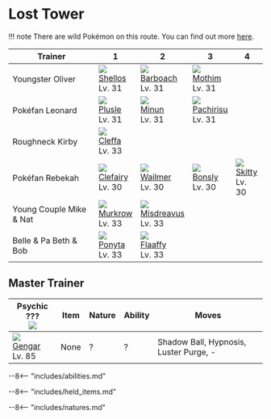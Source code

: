 # Lost Tower

!!! note
    There are wild Pokémon on this route. You can find out more [here](../../wild_pokemon/lost_tower/).


Trainer                 | 1                                | 2                                  | 3                                 | 4
---                     | ---                              | ---                                | ---                               | ---
Youngster Oliver        | ![][422]<br>[Shellos]<br>Lv. 31  | ![][339]<br>[Barboach]<br>Lv. 31   | ![][414]<br>[Mothim]<br>Lv. 31    | &nbsp;
Pokéfan Leonard         | ![][311]<br>[Plusle]<br>Lv. 31   | ![][312]<br>[Minun]<br>Lv. 31      | ![][417]<br>[Pachirisu]<br>Lv. 31 | &nbsp;
Roughneck Kirby         | ![][173]<br>[Cleffa]<br>Lv. 33   | &nbsp;                             | &nbsp;                            | &nbsp;
Pokéfan Rebekah         | ![][035]<br>[Clefairy]<br>Lv. 30 | ![][320]<br>[Wailmer]<br>Lv. 30    | ![][438]<br>[Bonsly]<br>Lv. 30    | ![][300]<br>[Skitty]<br>Lv. 30
Young Couple Mike & Nat | ![][198]<br>[Murkrow]<br>Lv. 33  | ![][200]<br>[Misdreavus]<br>Lv. 33 | &nbsp;                            | &nbsp;
Belle & Pa Beth & Bob   | ![][077]<br>[Ponyta]<br>Lv. 33   | ![][180]<br>[Flaaffy]<br>Lv. 33    | &nbsp;                            | &nbsp;

## Master Trainer

Psychic ???<br>![][psychic_m]  | Item | Nature | Ability | Moves
---                            | ---  | ---    | ---     | ---
![][094]<br>[Gengar]<br>Lv. 85 | None | ?      | ?       | Shadow Ball, Hypnosis, Luster Purge, -

--8<-- "includes/abilities.md"

--8<-- "includes/held_items.md"

--8<-- "includes/natures.md"

[Clefairy]: ../../pokemon_changes/035/
[Ponyta]: ../../pokemon_changes/077/
[Gengar]: ../../pokemon_changes/094/
[Cleffa]: ../../pokemon_changes/173/
[Flaaffy]: ../../pokemon_changes/180/
[Murkrow]: ../../pokemon_changes/198/
[Misdreavus]: ../../pokemon_changes/200/
[Skitty]: ../../pokemon_changes/300/
[Plusle]: ../../pokemon_changes/311/
[Minun]: ../../pokemon_changes/312/
[Wailmer]: ../../pokemon_changes/320/
[Barboach]: ../../pokemon_changes/339/
[Mothim]: ../../pokemon_changes/414/
[Pachirisu]: ../../pokemon_changes/417/
[Shellos]: ../../pokemon_changes/422/
[Bonsly]: ../../pokemon_changes/438/
[035]: ../img/pokemon/035.png
[077]: ../img/pokemon/077.png
[094]: ../img/pokemon/094.png
[173]: ../img/pokemon/173.png
[180]: ../img/pokemon/180.png
[198]: ../img/pokemon/198.png
[200]: ../img/pokemon/200.png
[300]: ../img/pokemon/300.png
[311]: ../img/pokemon/311.png
[312]: ../img/pokemon/312.png
[320]: ../img/pokemon/320.png
[339]: ../img/pokemon/339.png
[414]: ../img/pokemon/414.png
[417]: ../img/pokemon/417.png
[422]: ../img/pokemon/422.png
[438]: ../img/pokemon/438.png
[psychic_m]: ../img/trainer/psychic_m.png
